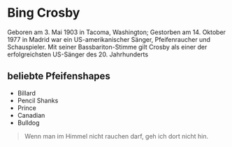# Bing Crosby
Geboren am 3. Mai 1903 in Tacoma, Washington; Gestorben am 14. Oktober 1977 in Madrid
war ein US-amerikanischer Sänger, Pfeifenraucher und Schauspieler.
Mit seiner Bassbariton-Stimme gilt Crosby als einer der erfolgreichsten US-Sänger des 20. Jahrhunderts

## beliebte Pfeifenshapes
* Billard
* Pencil Shanks
* Prince
* Canadian
* Bulldog

>Wenn man im Himmel nicht rauchen darf,
>geh ich dort nicht hin.